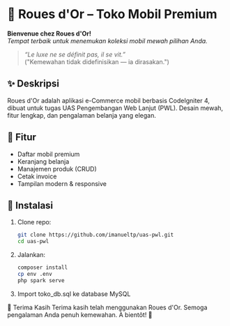 # 🚗 Roues d'Or – Toko Mobil Premium

**Bienvenue chez Roues d'Or!**  
_Tempat terbaik untuk menemukan koleksi mobil mewah pilihan Anda._

> _“Le luxe ne se définit pas, il se vit.”_  
> ("Kemewahan tidak didefinisikan — ia dirasakan.")

## ✨ Deskripsi

Roues d'Or adalah aplikasi e-Commerce mobil berbasis CodeIgniter 4, dibuat untuk tugas UAS Pengembangan Web Lanjut (PWL). Desain mewah, fitur lengkap, dan pengalaman belanja yang elegan.

## 🎯 Fitur

- Daftar mobil premium
- Keranjang belanja
- Manajemen produk (CRUD)
- Cetak invoice
- Tampilan modern & responsive

## 📄 Instalasi

1. Clone repo:
   ```bash
   git clone https://github.com/imanueltp/uas-pwl.git
   cd uas-pwl
2. Jalankan:
   ```bash
   composer install
   cp env .env
   php spark serve
3. Import toko_db.sql ke database MySQL

🙏 Terima Kasih
Terima kasih telah menggunakan Roues d'Or.
Semoga pengalaman Anda penuh kemewahan.
À bientôt! 🥂
